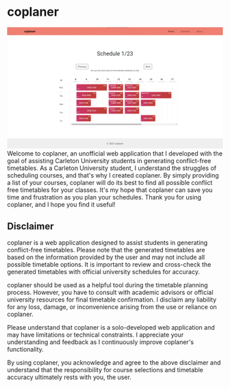 # coplaner
![Home page of coplaner](https://github.com/tunauygun/coplaner/blob/main/doc/img/schedulePage.png)
Welcome to coplaner, an unofficial web application that I developed with the goal of assisting Carleton University students in generating conflict-free timetables. As a Carleton University student, I understand the struggles of scheduling courses, and that's why I created coplaner. By simply providing a list of your courses, coplaner will do its best to find all possible conflict free timetables for your classes. It's my hope that coplaner can save you time and frustration as you plan your schedules. Thank you for using coplaner, and I hope you find it useful!

## Disclaimer
coplaner is a web application designed to assist students in generating conflict-free timetables. Please note that the generated timetables are based on the information provided by the user and may not include all possible timetable options. It is important to review and cross-check the generated timetables with official university schedules for accuracy.

coplaner should be used as a helpful tool during the timetable planning process. However, you have to consult with academic advisors or official university resources for final timetable confirmation. I disclaim any liability for any loss, damage, or inconvenience arising from the use or reliance on coplaner.

Please understand that coplaner is a solo-developed web application and may have limitations or technical constraints. I appreciate your understanding and feedback as I continuously improve coplaner's functionality.

By using coplaner, you acknowledge and agree to the above disclaimer and understand that the responsibility for course selections and timetable accuracy ultimately rests with you, the user.
